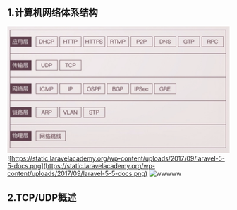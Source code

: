 ## <div id="01体系概述">1.计算机网络体系结构</div>
![img](../../asset/osi.png)
![https://static.laravelacademy.org/wp-content/uploads/2017/09/laravel-5-5-docs.png](https://static.laravelacademy.org/wp-content/uploads/2017/09/laravel-5-5-docs.png)
![wwwww](https://i.imgur.com/pAln56R.png)

## <div id="02体系概述">2.TCP/UDP概述</div>







